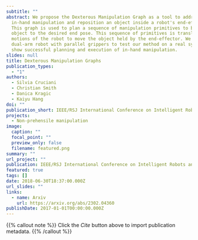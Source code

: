 ```yaml
---
subtitle: ""
abstract: We propose the Dexterous Manipulation Graph as a tool to address
  in-hand manipulation and reposition an object inside a robot's end-effector.
  This graph is used to plan a sequence of manipulation primitives to bring the
  object to the desired end pose. This sequence of primitives is translated into
  motions of the robot to move the object held by the end-effector. We use a
  dual-arm robot with parallel grippers to test our method on a real system and
  show successful planning and execution of in-hand manipulation.
slides: null
title: Dexterous Manipulation Graphs
publication_types:
  - "1"
authors:
  - Silvia Cruciani
  - Christian Smith
  - Danica Kragic
  - Kaiyu Hang
doi: ""
publication_short: IEEE/RSJ International Conference on Intelligent Robots and Systems (IROS)
projects:
  - Non-prehensile manipulation
image:
  caption: ""
  focal_point: ""
  preview_only: false
  filename: featured.png
summary: ""
url_project: ""
publication: IEEE/RSJ International Conference on Intelligent Robots and Systems (IROS)
featured: true
tags: []
date: 2018-06-30T18:37:00.000Z
url_slides: ""
links:
  - name: Arxiv
    url: https://arxiv.org/abs/2302.04360
publishDate: 2017-01-01T00:00:00.000Z
---
```


{{% callout note %}}
Click the _Cite_ button above to import publication metadata.
{{% /callout %}}


